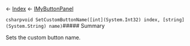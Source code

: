 ← [Index](Api-Index) ← [IMyButtonPanel](SpaceEngineers.Game.ModAPI.Ingame.IMyButtonPanel)

```csharpvoid SetCustomButtonName([int](System.Int32) index, [string](System.String) name)```##### Summary

Sets the custom button name.


